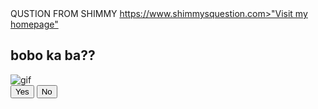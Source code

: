 <!DOCTYPE html>
<html lang="en">
    <head>
     <meta charset="UTF-8">
     <meta name="viewport" content="width=device-width, initial-scale=1.0">
     <little>QUSTION FROM SHIMMY</title>
    <link rel="stylesheet" href="style.css">
    <a href="#top">https://www.shimmysquestion.com>"Visit my homepage"</a>

<body>
<div class="wrapper">
    <h2 class="question">bobo ka ba??</h2> 
    <img class="gif" alt="gif" src="https://media.tenor.com/wy2zHeWyf2gAAAAd/side-eye-dog-suspicious-look.gif"/>
    <div class="btn-group">
        <button class="yes-btn">Yes</button>
        <button class="no-btn">No</button>
    </div>
    <script src="sript.js"></script>
</body>
</html>  
